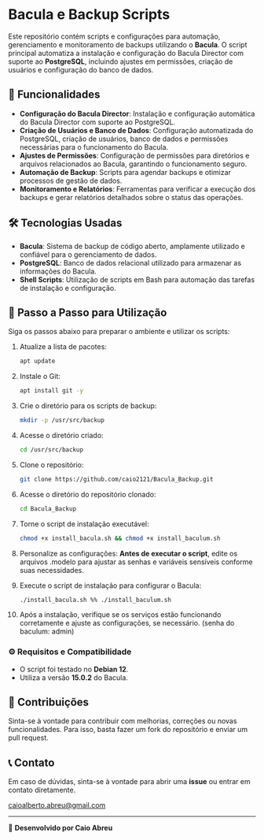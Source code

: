 # Bacula e Backup Scripts

Este repositório contém scripts e configurações para automação, gerenciamento e monitoramento de backups utilizando o **Bacula**. O script principal automatiza a instalação e configuração do Bacula Director com suporte ao **PostgreSQL**, incluindo ajustes em permissões, criação de usuários e configuração do banco de dados.

## 🚀 Funcionalidades

- **Configuração do Bacula Director**: Instalação e configuração automática do Bacula Director com suporte ao PostgreSQL.
- **Criação de Usuários e Banco de Dados**: Configuração automatizada do PostgreSQL, criação de usuários, banco de dados e permissões necessárias para o funcionamento do Bacula.
- **Ajustes de Permissões**: Configuração de permissões para diretórios e arquivos relacionados ao Bacula, garantindo o funcionamento seguro.
- **Automação de Backup**: Scripts para agendar backups e otimizar processos de gestão de dados.
- **Monitoramento e Relatórios**: Ferramentas para verificar a execução dos backups e gerar relatórios detalhados sobre o status das operações.

## 🛠 Tecnologias Usadas

- **Bacula**: Sistema de backup de código aberto, amplamente utilizado e confiável para o gerenciamento de dados.
- **PostgreSQL**: Banco de dados relacional utilizado para armazenar as informações do Bacula.
- **Shell Scripts**: Utilização de scripts em Bash para automação das tarefas de instalação e configuração.

## 📖 Passo a Passo para Utilização

Siga os passos abaixo para preparar o ambiente e utilizar os scripts:

1. Atualize a lista de pacotes:
   ```bash
   apt update
   ```

2. Instale o Git:
   ```bash
   apt install git -y
   ```

3. Crie o diretório para os scripts de backup:
   ```bash
   mkdir -p /usr/src/backup
   ```

4. Acesse o diretório criado:
   ```bash
   cd /usr/src/backup
   ```

5. Clone o repositório:
   ```bash
   git clone https://github.com/caio2121/Bacula_Backup.git
   ```

6. Acesse o diretório do repositório clonado:
   ```bash
   cd Bacula_Backup
   ```

7. Torne o script de instalação executável:
   ```bash
   chmod +x install_bacula.sh && chmod +x install_baculum.sh
   ```

8. Personalize as configurações: **Antes de executar o script**, edite os arquivos .modelo para ajustar as senhas e variáveis sensíveis conforme suas necessidades.

9. Execute o script de instalação para configurar o Bacula:
   ```bash
   ./install_bacula.sh %% ./install_baculum.sh
   ```

10. Após a instalação, verifique se os serviços estão funcionando corretamente e ajuste as configurações, se necessário. (senha do baculum: admin)

### ⚙️ Requisitos e Compatibilidade

- O script foi testado no **Debian 12**.
- Utiliza a versão **15.0.2** do Bacula.

## 🤝 Contribuições

Sinta-se à vontade para contribuir com melhorias, correções ou novas funcionalidades. Para isso, basta fazer um fork do repositório e enviar um pull request.

## 📞 Contato

Em caso de dúvidas, sinta-se à vontade para abrir uma **issue** ou entrar em contato diretamente.

caioalberto.abreu@gmail.com

---

🔧 **Desenvolvido por Caio Abreu**

